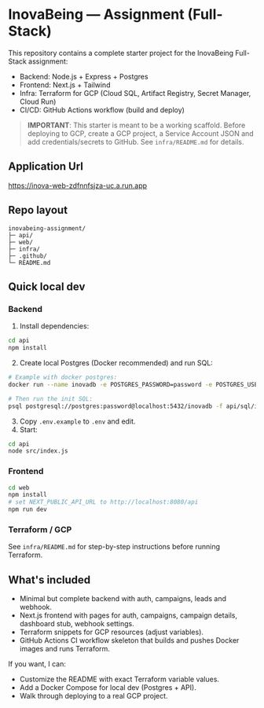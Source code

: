 # InovaBeing — Assignment (Full-Stack)

This repository contains a complete starter project for the InovaBeing Full-Stack assignment:
- Backend: Node.js + Express + Postgres
- Frontend: Next.js + Tailwind
- Infra: Terraform for GCP (Cloud SQL, Artifact Registry, Secret Manager, Cloud Run)
- CI/CD: GitHub Actions workflow (build and deploy)


> **IMPORTANT**: This starter is meant to be a working scaffold. Before deploying to GCP, create a GCP project, a Service Account JSON and add credentials/secrets to GitHub. See `infra/README.md` for details.


## Application Url
https://inova-web-zdfnnfsjza-uc.a.run.app


## Repo layout
```
inovabeing-assignment/
├─ api/
├─ web/
├─ infra/
├─ .github/
└─ README.md
```

## Quick local dev

### Backend
1. Install dependencies:
```bash
cd api
npm install
```
2. Create local Postgres (Docker recommended) and run SQL:
```bash
# Example with docker postgres:
docker run --name inovadb -e POSTGRES_PASSWORD=password -e POSTGRES_USER=postgres -e POSTGRES_DB=inovadb -p 5432:5432 -d postgres:15

# Then run the init SQL:
psql postgresql://postgres:password@localhost:5432/inovadb -f api/sql/init.sql
```
3. Copy `.env.example` to `.env` and edit.
4. Start:
```bash
cd api
node src/index.js
```

### Frontend
```bash
cd web
npm install
# set NEXT_PUBLIC_API_URL to http://localhost:8080/api
npm run dev
```

### Terraform / GCP
See `infra/README.md` for step-by-step instructions before running Terraform.

## What's included
- Minimal but complete backend with auth, campaigns, leads and webhook.
- Next.js frontend with pages for auth, campaigns, campaign details, dashboard stub, webhook settings.
- Terraform snippets for GCP resources (adjust variables).
- GitHub Actions CI workflow skeleton that builds and pushes Docker images and runs Terraform.

If you want, I can:
- Customize the README with exact Terraform variable values.
- Add a Docker Compose for local dev (Postgres + API).
- Walk through deploying to a real GCP project.

